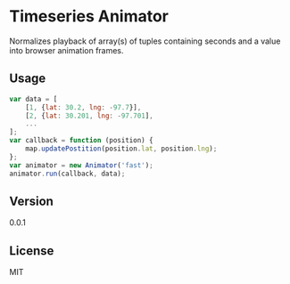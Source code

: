 Timeseries Animator
===================

Normalizes playback of array(s) of tuples containing seconds and a value into browser animation frames.


Usage
--------------

```javascript
var data = [
    [1, {lat: 30.2, lng: -97.7}],
    [2, {lat: 30.201, lng: -97.701],
    ...
];
var callback = function (position) {
    map.updatePostition(position.lat, position.lng);
};
var animator = new Animator('fast');
animator.run(callback, data);
```


Version
----

0.0.1


License
----
MIT